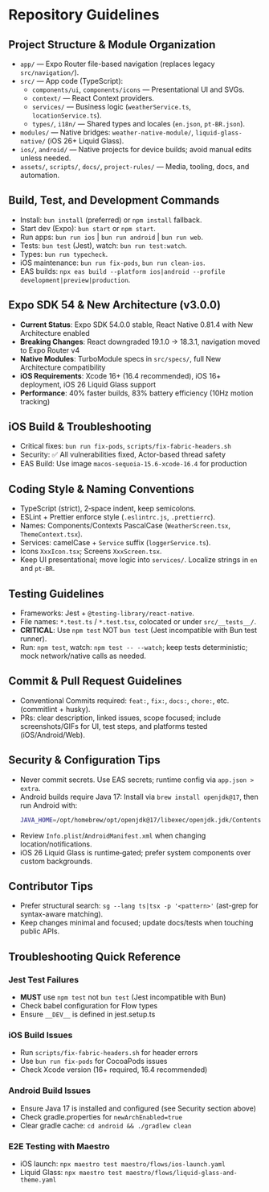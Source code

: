 # Repository Guidelines

## Project Structure & Module Organization

- `app/` — Expo Router file-based navigation (replaces legacy `src/navigation/`).
- `src/` — App code (TypeScript):
  - `components/ui`, `components/icons` — Presentational UI and SVGs.
  - `context/` — React Context providers.
  - `services/` — Business logic (`weatherService.ts`, `locationService.ts`).
  - `types/`, `i18n/` — Shared types and locales (`en.json`, `pt-BR.json`).
- `modules/` — Native bridges: `weather-native-module/`, `liquid-glass-native/` (iOS 26+ Liquid Glass).
- `ios/`, `android/` — Native projects for device builds; avoid manual edits unless needed.
- `assets/`, `scripts/`, `docs/`, `project-rules/` — Media, tooling, docs, and automation.

## Build, Test, and Development Commands

- Install: `bun install` (preferred) or `npm install` fallback.
- Start dev (Expo): `bun start` or `npm start`.
- Run apps: `bun run ios` | `bun run android` | `bun run web`.
- Tests: `bun test` (Jest), watch: `bun run test:watch`.
- Types: `bun run typecheck`.
- iOS maintenance: `bun run fix-pods`, `bun run clean-ios`.
- EAS builds: `npx eas build --platform ios|android --profile development|preview|production`.

## Expo SDK 54 & New Architecture (v3.0.0)

- **Current Status**: Expo SDK 54.0.0 stable, React Native 0.81.4 with New Architecture enabled
- **Breaking Changes**: React downgraded 19.1.0 → 18.3.1, navigation moved to Expo Router v4
- **Native Modules**: TurboModule specs in `src/specs/`, full New Architecture compatibility
- **iOS Requirements**: Xcode 16+ (16.4 recommended), iOS 16+ deployment, iOS 26 Liquid Glass support
- **Performance**: 40% faster builds, 83% battery efficiency (10Hz motion tracking)

## iOS Build & Troubleshooting

- Critical fixes: `bun run fix-pods`, `scripts/fix-fabric-headers.sh`
- Security: ✅ All vulnerabilities fixed, Actor-based thread safety
- EAS Build: Use image `macos-sequoia-15.6-xcode-16.4` for production

## Coding Style & Naming Conventions

- TypeScript (strict), 2‑space indent, keep semicolons.
- ESLint + Prettier enforce style (`.eslintrc.js`, `.prettierrc`).
- Names: Components/Contexts PascalCase (`WeatherScreen.tsx`, `ThemeContext.tsx`).
- Services: camelCase + `Service` suffix (`loggerService.ts`).
- Icons `XxxIcon.tsx`; Screens `XxxScreen.tsx`.
- Keep UI presentational; move logic into `services/`. Localize strings in `en` and `pt-BR`.

## Testing Guidelines

- Frameworks: Jest + `@testing-library/react-native`.
- File names: `*.test.ts` / `*.test.tsx`, colocated or under `src/__tests__/`.
- **CRITICAL**: Use `npm test` NOT `bun test` (Jest incompatible with Bun test runner).
- Run: `npm test`, watch: `npm test -- --watch`; keep tests deterministic; mock network/native calls as needed.

## Commit & Pull Request Guidelines

- Conventional Commits required: `feat:`, `fix:`, `docs:`, `chore:`, etc. (commitlint + husky).
- PRs: clear description, linked issues, scope focused; include screenshots/GIFs for UI, test steps, and platforms tested (iOS/Android/Web).

## Security & Configuration Tips

- Never commit secrets. Use EAS secrets; runtime config via `app.json > extra`.
- Android builds require Java 17: Install via `brew install openjdk@17`, then run Android with:
  ```bash
  JAVA_HOME=/opt/homebrew/opt/openjdk@17/libexec/openjdk.jdk/Contents/Home bun run android
  ```
- Review `Info.plist`/`AndroidManifest.xml` when changing location/notifications.
- iOS 26 Liquid Glass is runtime‑gated; prefer system components over custom backgrounds.

## Contributor Tips

- Prefer structural search: `sg --lang ts|tsx -p '<pattern>'` (ast-grep for syntax-aware matching).
- Keep changes minimal and focused; update docs/tests when touching public APIs.

## Troubleshooting Quick Reference

### Jest Test Failures

- **MUST** use `npm test` not `bun test` (Jest incompatible with Bun)
- Check babel configuration for Flow types
- Ensure `__DEV__` is defined in jest.setup.ts

### iOS Build Issues

- Run `scripts/fix-fabric-headers.sh` for header errors
- Use `bun run fix-pods` for CocoaPods issues
- Check Xcode version (16+ required, 16.4 recommended)

### Android Build Issues

- Ensure Java 17 is installed and configured (see Security section above)
- Check gradle.properties for `newArchEnabled=true`
- Clear gradle cache: `cd android && ./gradlew clean`

### E2E Testing with Maestro

- iOS launch: `npx maestro test maestro/flows/ios-launch.yaml`
- Liquid Glass: `npx maestro test maestro/flows/liquid-glass-and-theme.yaml`
